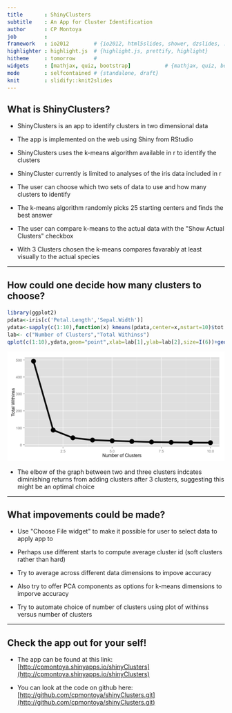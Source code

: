 ```yaml
---
title       : ShinyClusters
subtitle    : An App for Cluster Identification
author      : CP Montoya
job         : 
framework   : io2012        # {io2012, html5slides, shower, dzslides, ...}
highlighter : highlight.js  # {highlight.js, prettify, highlight}
hitheme     : tomorrow      # 
widgets     : [mathjax, quiz, bootstrap]           # {mathjax, quiz, bootstrap}
mode        : selfcontained # {standalone, draft}
knit        : slidify::knit2slides
---
```


## What is ShinyClusters?

* ShinyClusters is an app to identify clusters in two dimensional data

* The app is implemented on the web using Shiny from RStudio

* ShinyClusters uses the k-means algorithm available in r to identify the clusters

* ShinyCluster currently is limited to analyses of the iris data included in r

* The user can choose which two sets of data to use and how many clusters to identify

* The k-means algorithm randomly picks 25 starting centers and finds the best answer

* The user can compare k-means to the actual data with the "Show Actual Clusters" checkbox

* With 3 Clusters chosen the k-means compares favarably at least visually to the actual species

---

## How could one decide how many clusters to choose?


```r
library(ggplot2)
pdata<-iris[c('Petal.Length','Sepal.Width')]
ydata<-sapply(c(1:10),function(x) kmeans(pdata,center=x,nstart=10)$tot.withinss)
lab<- c("Number of Clusters","Total Withinss")
qplot(c(1:10),ydata,geom="point",xlab=lab[1],ylab=lab[2],size=I(6))+geom_line(size=2)
```

![plot of chunk unnamed-chunk-1](assets/fig/unnamed-chunk-1.png) 
* The elbow of the graph between two and three clusters indcates diminishing returns from adding clusters after 3 clusters, suggesting this might be an optimal choice

---

## What impovements could be made?

* Use "Choose File widget" to make it possible for user to select data to apply app to

* Perhaps use different starts to compute average cluster id (soft clusters rather than hard)

* Try to average across different data dimensions to impove accuracy

* Also try to offer PCA components as options for k-means dimensions to imporve accuracy

* Try to automate choice of number of clusters using plot of withinss versus number of clusters

---

## Check the app out for your self!

- The app can be found at this link: [http://cpmontoya.shinyapps.io/shinyClusters](http://cpmontoya.shinyapps.io/shinyClusters)

- You can look at the code on github here: [http://github.com/cpmontoya/shinyClusters.git](http://github.com/cpmontoya/shinyClusters.git)

